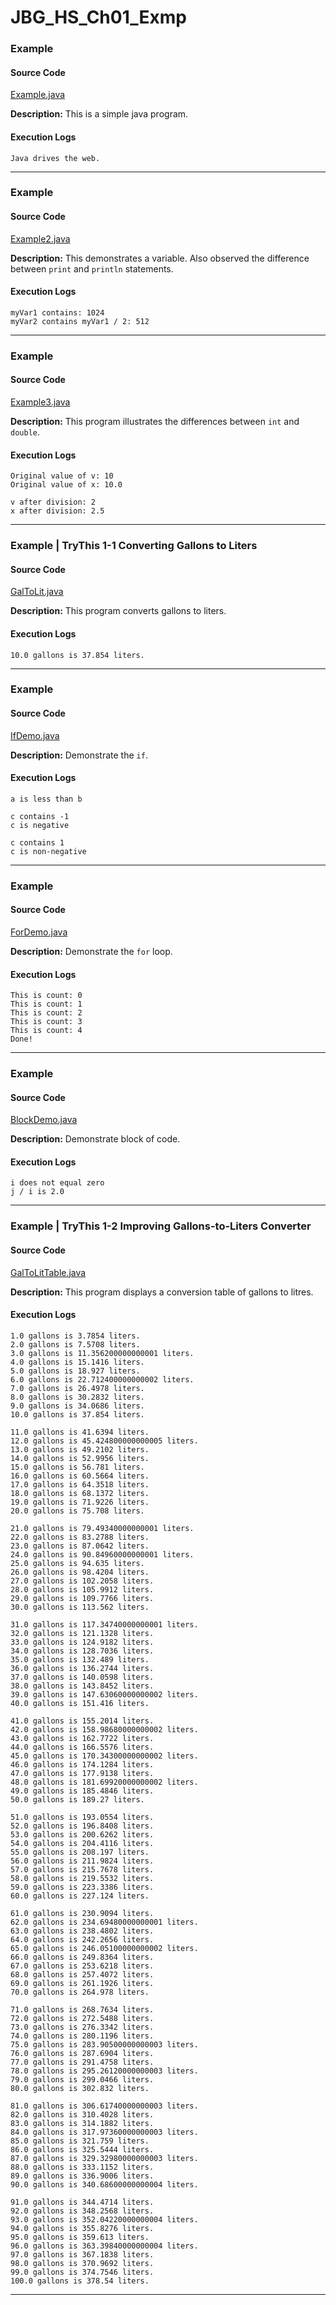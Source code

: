 # JBG_HS_Ch01_Exmp

### Example

#### Source Code
[Example.java](./Example.java)

**Description:** This is a simple java program.

#### Execution Logs

```
Java drives the web.
```

---

### Example

#### Source Code
[Example2.java](./Example2.java)

**Description:** This demonstrates a variable. Also observed the difference between `print` and `println` statements.

#### Execution Logs

```
myVar1 contains: 1024
myVar2 contains myVar1 / 2: 512
```

--- 

### Example

#### Source Code
[Example3.java](./Example3.java)

**Description:** This program illustrates the differences between `int` and `double`.

#### Execution Logs

```
Original value of v: 10
Original value of x: 10.0

v after division: 2
x after division: 2.5
```

---

### Example | TryThis 1-1 Converting Gallons to Liters

#### Source Code
[GalToLit.java](./GalToLit.java)

**Description:** This program converts gallons to liters.

#### Execution Logs

```
10.0 gallons is 37.854 liters.
```

---

### Example

#### Source Code
[IfDemo.java](./IfDemo.java)

**Description:** Demonstrate the `if`.

#### Execution Logs

```
a is less than b

c contains -1
c is negative

c contains 1
c is non-negative
```

---

### Example

#### Source Code
[ForDemo.java](./ForDemo.java)

**Description:** Demonstrate the `for` loop.

#### Execution Logs

```
This is count: 0
This is count: 1
This is count: 2
This is count: 3
This is count: 4
Done!
```

---

### Example

#### Source Code
[BlockDemo.java](./BlockDemo.java)

**Description:** Demonstrate block of code.

#### Execution Logs

```
i does not equal zero
j / i is 2.0
```

---

### Example | TryThis 1-2 Improving Gallons-to-Liters Converter

#### Source Code
[GalToLitTable.java](./GalToLitTable.java)

**Description:** This program displays a conversion table of gallons to litres.

#### Execution Logs

```
1.0 gallons is 3.7854 liters.
2.0 gallons is 7.5708 liters.
3.0 gallons is 11.356200000000001 liters.
4.0 gallons is 15.1416 liters.
5.0 gallons is 18.927 liters.
6.0 gallons is 22.712400000000002 liters.
7.0 gallons is 26.4978 liters.
8.0 gallons is 30.2832 liters.
9.0 gallons is 34.0686 liters.
10.0 gallons is 37.854 liters.

11.0 gallons is 41.6394 liters.
12.0 gallons is 45.424800000000005 liters.
13.0 gallons is 49.2102 liters.
14.0 gallons is 52.9956 liters.
15.0 gallons is 56.781 liters.
16.0 gallons is 60.5664 liters.
17.0 gallons is 64.3518 liters.
18.0 gallons is 68.1372 liters.
19.0 gallons is 71.9226 liters.
20.0 gallons is 75.708 liters.

21.0 gallons is 79.49340000000001 liters.
22.0 gallons is 83.2788 liters.
23.0 gallons is 87.0642 liters.
24.0 gallons is 90.84960000000001 liters.
25.0 gallons is 94.635 liters.
26.0 gallons is 98.4204 liters.
27.0 gallons is 102.2058 liters.
28.0 gallons is 105.9912 liters.
29.0 gallons is 109.7766 liters.
30.0 gallons is 113.562 liters.

31.0 gallons is 117.34740000000001 liters.
32.0 gallons is 121.1328 liters.
33.0 gallons is 124.9182 liters.
34.0 gallons is 128.7036 liters.
35.0 gallons is 132.489 liters.
36.0 gallons is 136.2744 liters.
37.0 gallons is 140.0598 liters.
38.0 gallons is 143.8452 liters.
39.0 gallons is 147.63060000000002 liters.
40.0 gallons is 151.416 liters.

41.0 gallons is 155.2014 liters.
42.0 gallons is 158.98680000000002 liters.
43.0 gallons is 162.7722 liters.
44.0 gallons is 166.5576 liters.
45.0 gallons is 170.34300000000002 liters.
46.0 gallons is 174.1284 liters.
47.0 gallons is 177.9138 liters.
48.0 gallons is 181.69920000000002 liters.
49.0 gallons is 185.4846 liters.
50.0 gallons is 189.27 liters.

51.0 gallons is 193.0554 liters.
52.0 gallons is 196.8408 liters.
53.0 gallons is 200.6262 liters.
54.0 gallons is 204.4116 liters.
55.0 gallons is 208.197 liters.
56.0 gallons is 211.9824 liters.
57.0 gallons is 215.7678 liters.
58.0 gallons is 219.5532 liters.
59.0 gallons is 223.3386 liters.
60.0 gallons is 227.124 liters.

61.0 gallons is 230.9094 liters.
62.0 gallons is 234.69480000000001 liters.
63.0 gallons is 238.4802 liters.
64.0 gallons is 242.2656 liters.
65.0 gallons is 246.05100000000002 liters.
66.0 gallons is 249.8364 liters.
67.0 gallons is 253.6218 liters.
68.0 gallons is 257.4072 liters.
69.0 gallons is 261.1926 liters.
70.0 gallons is 264.978 liters.

71.0 gallons is 268.7634 liters.
72.0 gallons is 272.5488 liters.
73.0 gallons is 276.3342 liters.
74.0 gallons is 280.1196 liters.
75.0 gallons is 283.90500000000003 liters.
76.0 gallons is 287.6904 liters.
77.0 gallons is 291.4758 liters.
78.0 gallons is 295.26120000000003 liters.
79.0 gallons is 299.0466 liters.
80.0 gallons is 302.832 liters.

81.0 gallons is 306.61740000000003 liters.
82.0 gallons is 310.4028 liters.
83.0 gallons is 314.1882 liters.
84.0 gallons is 317.97360000000003 liters.
85.0 gallons is 321.759 liters.
86.0 gallons is 325.5444 liters.
87.0 gallons is 329.32980000000003 liters.
88.0 gallons is 333.1152 liters.
89.0 gallons is 336.9006 liters.
90.0 gallons is 340.68600000000004 liters.

91.0 gallons is 344.4714 liters.
92.0 gallons is 348.2568 liters.
93.0 gallons is 352.04220000000004 liters.
94.0 gallons is 355.8276 liters.
95.0 gallons is 359.613 liters.
96.0 gallons is 363.39840000000004 liters.
97.0 gallons is 367.1838 liters.
98.0 gallons is 370.9692 liters.
99.0 gallons is 374.7546 liters.
100.0 gallons is 378.54 liters.

```

---

